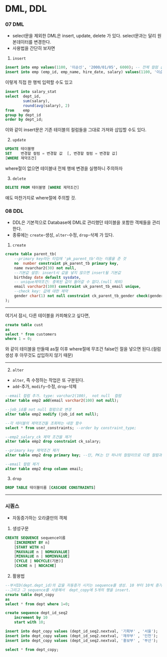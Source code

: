 DML, DDL
=========
### 07 DML
- select문을 제외한 DML은 insert, update, delete 가 있다. select문과는 달리 원본데이터를 변경한다.
- 사용법을 간단히 보자면

01. `insert`
```sql
insert into emp values(1100, '이순신', '2000/01/05', 6000); -- 전체 컬럼 삽입시 생략
insert into emp (emp_id, emp_name, hire_date, salary) values(1100, '이순신', '2000/01/05', 6000);
```
이렇게 직접 한 행씩 입력할 수도 있고
```sql
insert into salary_stat
select  dept_id,
        sum(salary),
        round(avg(salary), 2)
from    emp
group by dept_id
order by dept_id;
```
이와 같이 insert문은 기존 테이블의 컬럼들을 그대로 가져와 삽입할 수도 있다.

02. `update`
```sql
UPDATE 테이블명
SET    변경할 컬럼 = 변경할 값  [, 변경할 컬럼 = 변경할 값]
[WHERE 제약조건]
```
where절이 없으면 테이블내 전체 행에 변경을 실행하니 주의하자

03. `delete`

```sql
DELETE FROM 테이블명 [WHERE 제약조건]
```
얘도 마찬가지로 where절에 주의할 것.



### 08 DDL
- DDL은 기본적으로 Database에 DML로 관리했던 테이블을 포함한 객체들을 관리한다.
- 종류에는 `create`-생성, `alter`-수정, `drop`-삭제 가 있다.

01. `create`
```sql
create table parent_tb(
    --primary key라는 타입에 'pk_parent_tb'라는 이름을 준 것
    no  number constraint pk_parent_tb primary key,
    name nvarchar2(30) not null,
    --기본값 설정: insert시 값을 넣지 않으면 insert될 기본값
    birthday date default sysdate,
    -- unique제약조건: 중복된 값이 들어갈 수 없다.(null 제외)
    email varchar2(100) constraint uk_parent_tb_email unique,
    --check key: 값에 대한 제약
    gender char(1) not null constraint ck_parent_tb_gender check(gender in ('M', 'F'))
);
```
- - -
여기서 잠시, 다른 테이블을 카피해오고 싶다면,
```sql
create table cust
as
select * from customers
where 1 = 0;
```
와 같이 테이블을 만들때 as절 이후 where절에 무조건 false인 절을 넣으면 된다.(컬럼생성 후 아무것도 삽입하지 않기 때문)
- - -


02. `alter`
- `alter`, 즉 수정하는 작업은 또 구분된다.
- `add`-추가, `modify`-수정, `drop`-삭제
```sql
--email 컬럼 추가. type: varchar2(100),  not null  컬럼
alter table emp2 add(email varchar2(100) not null);

--job_id를 not null 컬럼으로 변경
alter table emp2 modify (job_id not null);

--각 테이블의 제약조건들 조회하는 내장 함수
select * from user_constraints; --order by constraint_type;

--emp2_salary_ck 제약 조건을 제거
alter table emp2 drop constraint ck_salary;

--primary key 제약조건 제거
alter table emp2 drop primary key; --단, PK는 단 하나의 컬럼이므로 다른 컬럼과 달리 제약조건명을 쓰지 않아도 된다.

--email 컬럼 제거
alter table emp2 drop column email;
```

03. `drop`
```sql
DROP TABLE 테이블이름 [CASCADE CONSTRAINTS]
```

- - -
### 시퀀스
- 자동증가하는 오라클만의 객체

01. 생성구문
```sql
CREATE SEQUENCE sequence이름
	[INCREMENT BY n]
	[START WITH n]
	[MAXVALUE n | NOMAXVALUE]
	[MINVALUE n | NOMINVALUE]
    [CYCLE | NOCYCLE(기본)]
	[CACHE n | NOCACHE]
```

02. 활용법
```sql
--부서ID(dept.dept_id)의 값을 자동증가 시키는 sequence를 생성. 10 부터 10씩 증가하는 sequence
--그리고 그 sequence를 사용해서  dept_copy에 5개의 행을 insert.
create table dept_copy
as
select * from dept where 1=0;

create sequence dept_id_seq2
    increment by 10
    start with 10;

insert into dept_copy values (dept_id_seq2.nextval, '기획부' , '서울');
insert into dept_copy values (dept_id_seq2.nextval, '재무부' , '인천');
insert into dept_copy values (dept_id_seq2.nextval, '홍보부' , '부산');

select * from dept_copy;
```
